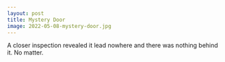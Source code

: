 ```yaml
---
layout: post
title: Mystery Door
image: 2022-05-08-mystery-door.jpg
---
```


A closer inspection revealed it lead nowhere and there was nothing behind it. No
matter.
